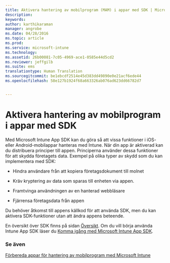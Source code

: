 ```yaml
---
title: Aktivera hantering av mobilprogram (MAM) i appar med SDK | Microsoft Intune
description: 
keywords: 
author: karthikaraman
manager: angrobe
ms.date: 04/28/2016
ms.topic: article
ms.prod: 
ms.service: microsoft-intune
ms.technology: 
ms.assetid: 26b00081-7c05-4969-ace1-0585e44d5cd2
ms.reviewer: jeffgilb
ms.suite: ems
translationtype: Human Translation
ms.sourcegitcommit: be1ebcdf2514e45d383dd49890e0e21acf6ede44
ms.openlocfilehash: 58e127b1924f68a663326ab076ad623dd66782d7


---
```


# Aktivera hantering av mobilprogram i appar med SDK
Med Microsoft Intune App SDK kan du göra så att vissa funktioner i iOS- eller Android-mobilappar hanteras med Intune. När din app är aktiverad kan du distribuera principer till appen. Principerna använder dessa funktioner för att skydda företagets data. Exempel på olika typer av skydd som du kan implementera med SDK:

-   Hindra användare från att kopiera företagsdokument till molnet

-   Kräv kryptering av data som sparas till enheten via appen.

-   Framtvinga användningen av en hanterad webbläsare

-   Fjärrensa företagsdata från appen

Du behöver åtkomst till appens källkod för att använda SDK, men du kan aktivera SDK-funktioner utan att ändra appens beteende.

En översikt över SDK finns på sidan [Översikt](/intune/develop/intune-app-sdk). Om du vill börja använda Intune App SDK läser du [Komma igång med Microsoft Intune App SDK](/intune/develop/intune-app-sdk-get-started).

### Se även
[Förbereda appar för hantering av mobilprogram med Microsoft Intune](decide-how-to-prepare-apps-for-mobile-application-management-with-microsoft-intune.md)



<!--HONumber=Jul16_HO5-->


